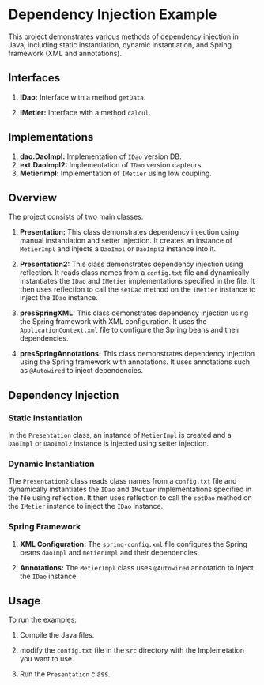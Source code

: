 # Dependency Injection Example

This project demonstrates various methods of dependency injection in Java, including static instantiation, dynamic instantiation, and Spring framework (XML and annotations).

## Interfaces

1. **IDao:** Interface with a method `getData`.

2. **IMetier:** Interface with a method `calcul`.

## Implementations

1. **dao.DaoImpl:** Implementation of `IDao` version DB.
1. **ext.DaoImpl2:** Implementation of `IDao` version capteurs.
3. **MetierImpl:** Implementation of `IMetier` using low coupling.

## Overview

The project consists of two main classes:

1. **Presentation:** This class demonstrates dependency injection using manual instantiation and setter injection. It creates an instance of `MetierImpl` and injects a `DaoImpl` or `DaoImpl2` instance into it.

2. **Presentation2:** This class demonstrates dependency injection using reflection. It reads class names from a `config.txt` file and dynamically instantiates the `IDao` and `IMetier` implementations specified in the file. It then uses reflection to call the `setDao` method on the `IMetier` instance to inject the `IDao` instance.
3. **presSpringXML:** This class demonstrates dependency injection using the Spring framework with XML configuration. It uses the `ApplicationContext.xml` file to configure the Spring beans and their dependencies.
4. **presSpringAnnotations:** This class demonstrates dependency injection using the Spring framework with annotations. It uses annotations such as `@Autowired` to inject dependencies.

 
## Dependency Injection

### Static Instantiation

In the `Presentation` class, an instance of `MetierImpl` is created and a `DaoImpl` or `DaoImpl2` instance is injected using setter injection.

### Dynamic Instantiation

The `Presentation2` class reads class names from a `config.txt` file and dynamically instantiates the `IDao` and `IMetier` implementations specified in the file using reflection. It then uses reflection to call the `setDao` method on the `IMetier` instance to inject the `IDao` instance.

### Spring Framework

1. **XML Configuration:** The `spring-config.xml` file configures the Spring beans `daoImpl` and `metierImpl` and their dependencies.

2. **Annotations:** The `MetierImpl` class uses `@Autowired` annotation to inject the `IDao` instance.


## Usage

To run the examples:

1. Compile the Java files.


2. modify the `config.txt` file in the `src` directory with the Implemetation you want to use.


3. Run the `Presentation` class.

